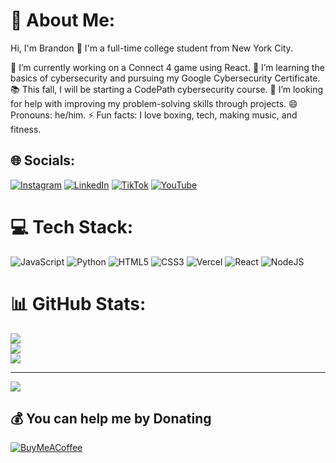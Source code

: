 # 💫 About Me:
Hi, I'm Brandon 👋 I'm a full-time college student from New York City.

🔭 I’m currently working on a Connect 4 game using React.
🌱 I’m learning the basics of cybersecurity and pursuing my Google Cybersecurity Certificate.
📚 This fall, I will be starting a CodePath cybersecurity course.
🤔 I’m looking for help with improving my problem-solving skills through projects.
😄 Pronouns: he/him.
⚡ Fun facts: I love boxing, tech, making music, and fitness.


## 🌐 Socials:
[![Instagram](https://img.shields.io/badge/Instagram-%23E4405F.svg?logo=Instagram&logoColor=white)](https://instagram.com/b2x__7) [![LinkedIn](https://img.shields.io/badge/LinkedIn-%230077B5.svg?logo=linkedin&logoColor=white)](https://linkedin.com/in/https://www.linkedin.com/in/brandon-olivencia-933759212/) [![TikTok](https://img.shields.io/badge/TikTok-%23000000.svg?logo=TikTok&logoColor=white)](https://tiktok.com/@b2x__7) [![YouTube](https://img.shields.io/badge/YouTube-%23FF0000.svg?logo=YouTube&logoColor=white)](https://youtube.com/@b2x__7) 

# 💻 Tech Stack:
![JavaScript](https://img.shields.io/badge/javascript-%23323330.svg?style=for-the-badge&logo=javascript&logoColor=%23F7DF1E) ![Python](https://img.shields.io/badge/python-3670A0?style=for-the-badge&logo=python&logoColor=ffdd54) ![HTML5](https://img.shields.io/badge/html5-%23E34F26.svg?style=for-the-badge&logo=html5&logoColor=white) ![CSS3](https://img.shields.io/badge/css3-%231572B6.svg?style=for-the-badge&logo=css3&logoColor=white) ![Vercel](https://img.shields.io/badge/vercel-%23000000.svg?style=for-the-badge&logo=vercel&logoColor=white) ![React](https://img.shields.io/badge/react-%2320232a.svg?style=for-the-badge&logo=react&logoColor=%2361DAFB) ![NodeJS](https://img.shields.io/badge/node.js-6DA55F?style=for-the-badge&logo=node.js&logoColor=white)
# 📊 GitHub Stats:
![](https://github-readme-stats.vercel.app/api?username=Brandon2X&theme=dark&hide_border=false&include_all_commits=false&count_private=false)<br/>
![](https://github-readme-streak-stats.herokuapp.com/?user=Brandon2X&theme=dark&hide_border=false)<br/>
![](https://github-readme-stats.vercel.app/api/top-langs/?username=Brandon2X&theme=dark&hide_border=false&include_all_commits=false&count_private=false&layout=compact)

---
[![](https://visitcount.itsvg.in/api?id=Brandon2X&icon=0&color=0)](https://visitcount.itsvg.in)

  ## 💰 You can help me by Donating
  [![BuyMeACoffee](https://img.shields.io/badge/Buy%20Me%20a%20Coffee-ffdd00?style=for-the-badge&logo=buy-me-a-coffee&logoColor=black)](https://buymeacoffee.com/Brandon2X) 

  
<!-- Proudly created with GPRM ( https://gprm.itsvg.in ) -->
